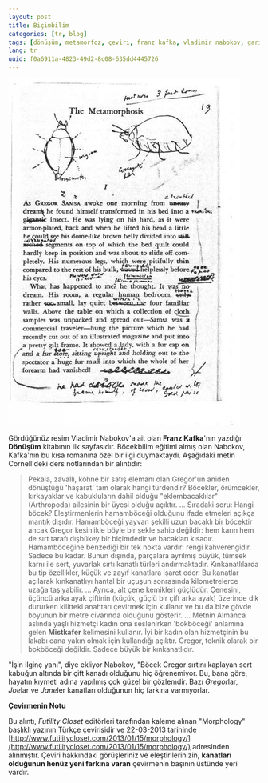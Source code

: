 ```yaml
---
layout: post
title: Biçimbilim
categories: [tr, blog]
tags: [dönüşüm, metamorfoz, çeviri, franz kafka, vladimir nabokov, garip]
lang: tr
uuid: f0a6911a-4823-49d2-8c08-635dd4445726
---
```


<div style="float: center">
  <img src="/images/2013-03-22-bicimbilim.jpeg"
       alt="Vladimir Nabokov'un Dönüşüm kitabı"
       title="Gregor, sen garip böceksin" />
</div>

Gördüğünüz resim Vladimir Nabokov'a ait olan **Franz Kafka**'nın yazdığı
**Dönüşüm** kitabının ilk sayfasıdır. Böcekbilim eğitimi almış olan Nabokov,
Kafka'nın bu kısa romanına özel bir ilgi duymaktaydı. Aşağıdaki metin
Cornell'deki ders notlarından bir alıntıdır:

> Pekala, zavallı, köhne bir satış elemanı olan Gregor'un aniden dönüştüğü
> 'haşarat' tam olarak hangi türdendir? Böcekler, örümcekler, kırkayaklar ve
> kabukluların dahil olduğu "eklembacaklılar" (Arthropoda) ailesinin bir üyesi
> olduğu açıktır. ... Sıradaki soru: Hangi böcek? Eleştirmenlerin hamamböceği
> olduğunu ifade etmeleri açıkça mantık dışıdır. Hamamböceği yayvan şekilli uzun
> bacaklı bir böcektir ancak Gregor kesinlikle böyle bir şekle sahip değildir:
> hem karın hem de sırt tarafı dışbükey bir biçimdedir ve bacakları kısadır.
> Hamamböceğine benzediği bir tek nokta vardır: rengi kahverengidir. Sadece bu
> kadar. Bunun dışında, parçalara ayrılmış büyük, tümsek karnı ile sert,
> yuvarlak sırtı kanatlı türleri andırmaktadır. Kınkanatlılarda bu tip
> özellikler, küçük ve zayıf kanatlara işaret eder. Bu kanatlar açılarak
> kınkanatlıyı hantal bir uçuşun sonrasında kilometrelerce uzağa taşıyabilir.
> ... Ayrıca, alt çene kemikleri güçlüdür. Çenesini, üçüncü arka ayak çiftinin
> (küçük, güçlü bir çift arka ayak) üzerinde dik dururken kilitteki anahtarı
> çevirmek için kullanır ve bu da bize gövde boyunun bir metre civarında
> olduğunu gösterir. ... Metnin Almanca aslında yaşlı hizmetçi kadın ona
> seslenirken 'bokböceği' anlamına gelen **Mistkafer** kelimesini kullanır. İyi
> bir kadın olan hizmetçinin bu lakabı cana yakın olmak için kullandığı açıktır.
> Gregor, teknik olarak bir bokböceği değildir. Sadece büyük bir kınkanatlıdır.

"İşin ilginç yanı", diye ekliyor Nabokov, "Böcek Gregor sırtını kaplayan sert
kabuğun altında bir çift kanadı olduğunu hiç öğrenemiyor. Bu, bana göre, hayatın
kıymeti adına yapılmış çok güzel bir gözlemdir. Bazı *Gregor*lar, *Joe*lar ve
*Jane*ler kanatları olduğunun hiç farkına varmıyorlar.

**Çevirmenin Notu**

Bu alıntı, *Futility Closet* editörleri tarafından kaleme alınan "Morphology"
başlıklı yazının Türkçe çevirisidir ve 22-03-2013 tarihinde
[http://www.futilitycloset.com/2013/01/15/morphology/](http://www.futilitycloset.com/2013/01/15/morphology/)
adresinden alınmıştır. Çeviri hakkındaki görüşleriniz ve eleştirilerinizin,
**kanatları olduğunun henüz yeni farkına varan** çevirmenin başının üstünde yeri
vardır.
